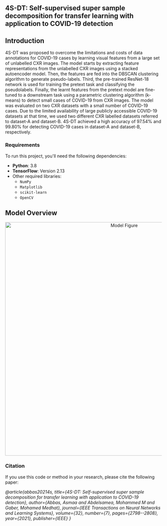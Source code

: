 ## 4S-DT: Self-supervised super sample decomposition for transfer learning with application to COVID-19 detection


## Introduction

4S-DT was proposed to overcome the limitations and costs of data annotations for COVID-19 cases by learning visual features from a large set of unlabelled CXR images. 
The model starts by extracting feature representations from the unlabelled CXR images using a stacked autoencoder model. Then, the features are fed into the DBSCAN clustering algorithm to generate pseudo-labels. Third, the pre-trained ResNet-18 network is used for training the pretext task and classifying the pseudolabels. Finally, the learnt features from the pretext model are fine-tuned to a downstream task using a parametric clustering algorithm (k-means) to detect small cases of COVID-19 from CXR images. The model was
evaluated on two CXR datasets with a small number of COVID-19 cases. Due to the limited availability of large publicly accessible COVID-19 datasets at that time,
we used two different CXR labelled datasets referred to dataset-A and dataset-B. 4S-DT achieved a high accuracy of 97.54% and 99.80% for detecting COVID-19 cases in dataset-A and dataset-B, respectively. 

### Requirements
To run this project, you'll need the following dependencies:
- **Python**: 3.8
- **TensorFlow**: Version 2.13
- Other required libraries: 
  - `NumPy`
  - `Matplotlib`
  - `scikit-learn`
  - `OpenCV`

 ## Model Overview
 
<p align="center">
  <img src="https://github.com/ascodeuser/4S-DT-Model/raw/main/image/4S-DT_Model.png" alt="Model Figure" width="750"/>
</p>

### Citation
If you use this code or method in your research, please cite the following paper:


*@article{abbas20214s,
  title={4S-DT: Self-supervised super sample decomposition for transfer learning with application to COVID-19 detection},
  author={Abbas, Asmaa and Abdelsamea, Mohammed M and Gaber, Mohamed Medhat},
  journal={IEEE Transactions on Neural Networks and Learning Systems},
  volume={32},
  number={7},
  pages={2798--2808},
  year={2021},
  publisher={IEEE}
}*



